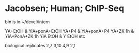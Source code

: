 Jacobsen; Human; ChIP-Seq
==============================================================================

bin is in ~/devel/intern

YA+EtOH & YiA+ponA+EtOH
YA+P4 & YiA+ponA+P4
YA+ZK 1h & YiA+PonA+ZK 1h
YiA EtOH & Y EtOH etc

biological replicates
2,7
3,10
4,9
2,1